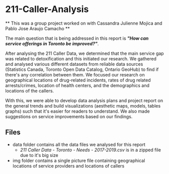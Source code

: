 # 211-Caller-Analysis
** This was a group project worked on with Cassandra Julienne Mojica and Pablo Jose Araujo Camacho **

The main question that is being addressed in this report is ***"How can service offerings in Toronto be improved?"***.

After analysing the 211 Caller Data, we determined that the main service gap was related to detoxification and this initiated our research. We gathered and analysed various different datasets from reliable data sources (Statistics Canada, Toronto Open Data Catalog, Ontario GeoHub) to find if there's any correlation between them. We focused our research on geographical locations of drug-related incidents, rates of drug related arrests/crimes, location of health centers, and the demographics and locations of the callers.

With this, we were able to develop data analysis plans and project report on the general trends and build visualizations (aesthetic maps, models, tables graphs) such that it's easier for readers to understand. We also made suggestions on service improvements based on our findings. 

## Files
* data folder contains all the data files we analysed for this report
  * *211 Caller Data - Toronto - Needs - 2017-2019.csv* is in a zipped file due to it's big size
* img folder contains a single picture file containing geographical locations of service providers and locations of callers
